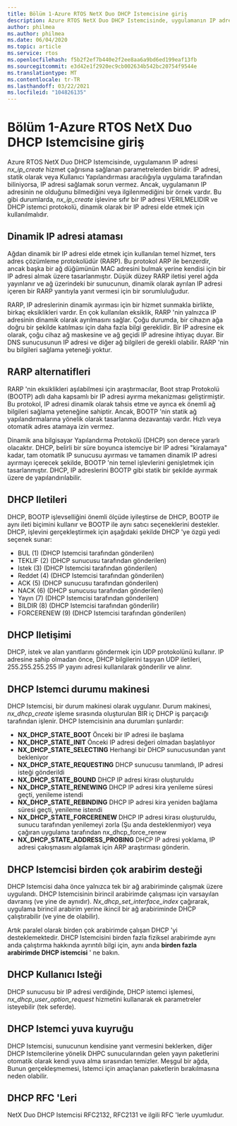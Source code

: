 ```yaml
---
title: Bölüm 1-Azure RTOS NetX Duo DHCP Istemcisine giriş
description: Azure RTOS NetX Duo DHCP Istemcisinde, uygulamanın IP adresi *nx_ip_create* hizmet çağrısına sağlanan parametrelerden biridir.
author: philmea
ms.author: philmea
ms.date: 06/04/2020
ms.topic: article
ms.service: rtos
ms.openlocfilehash: f5b2f2ef7b440e2f2ee8aa6a9bd6ed199eaf13fb
ms.sourcegitcommit: e3d42e1f2920ec9cb002634b542bc20754f9544e
ms.translationtype: MT
ms.contentlocale: tr-TR
ms.lasthandoff: 03/22/2021
ms.locfileid: "104826135"
---
```

# <a name="chapter-1---introduction-to-the-azure-rtos-netx-duo-dhcp-client"></a>Bölüm 1-Azure RTOS NetX Duo DHCP Istemcisine giriş

Azure RTOS NetX Duo DHCP Istemcisinde, uygulamanın IP adresi *nx_ip_create* hizmet çağrısına sağlanan parametrelerden biridir. IP adresi, statik olarak veya Kullanıcı Yapılandırması aracılığıyla uygulama tarafından biliniyorsa, IP adresi sağlamak sorun vermez. Ancak, uygulamanın IP adresinin ne olduğunu bilmediğini veya ilgilenmediğini bir örnek vardır. Bu gibi durumlarda, *nx_ip_create* işlevine sıfır bir IP adresi VERILMELIDIR ve DHCP istemci protokolü, dinamik olarak bir IP adresi elde etmek için kullanılmalıdır.

## <a name="dynamic-ip-address-assignment"></a>Dinamik IP adresi ataması

Ağdan dinamik bir IP adresi elde etmek için kullanılan temel hizmet, ters adres çözümleme protokolüdür (RARP). Bu protokol ARP ile benzerdir, ancak başka bir ağ düğümünün MAC adresini bulmak yerine kendisi için bir IP adresi almak üzere tasarlanmıştır. Düşük düzey RARP iletisi yerel ağda yayınlanır ve ağ üzerindeki bir sunucunun, dinamik olarak ayrılan IP adresi içeren bir RARP yanıtıyla yanıt vermesi için bir sorumluluğudur.

RARP, IP adreslerinin dinamik ayırması için bir hizmet sunmakla birlikte, birkaç eksiklikleri vardır. En çok kullanılan eksiklik, RARP 'nin yalnızca IP adresinin dinamik olarak ayrılmasını sağlar. Çoğu durumda, bir cihazın ağa doğru bir şekilde katılması için daha fazla bilgi gereklidir. Bir IP adresine ek olarak, çoğu cihaz ağ maskesine ve ağ geçidi IP adresine ihtiyaç duyar. Bir DNS sunucusunun IP adresi ve diğer ağ bilgileri de gerekli olabilir. RARP 'nin bu bilgileri sağlama yeteneği yoktur.

## <a name="rarp-alternatives"></a>RARP alternatifleri

RARP 'nin eksiklikleri aşılabilmesi için araştırmacılar, Boot strap Protokolü (BOOTP) adlı daha kapsamlı bir IP adresi ayırma mekanizması geliştirmiştir. Bu protokol, IP adresi dinamik olarak tahsis etme ve ayrıca ek önemli ağ bilgileri sağlama yeteneğine sahiptir. Ancak, BOOTP 'nin statik ağ yapılandırmalarına yönelik olarak tasarlanma dezavantajı vardır. Hızlı veya otomatik adres atamaya izin vermez.

Dinamik ana bilgisayar Yapılandırma Protokolü (DHCP) son derece yararlı olacaktır. DHCP, belirli bir süre boyunca istemciye bir IP adresi "kiralamaya" kadar, tam otomatik IP sunucusu ayırması ve tamamen dinamik IP adresi ayırmayı içerecek şekilde, BOOTP 'nin temel işlevlerini genişletmek için tasarlanmıştır. DHCP, IP adreslerini BOOTP gibi statik bir şekilde ayırmak üzere de yapılandırılabilir.

## <a name="dhcp-messages"></a>DHCP Iletileri

DHCP, BOOTP işlevselliğini önemli ölçüde iyileştirse de DHCP, BOOTP ile aynı ileti biçimini kullanır ve BOOTP ile aynı satıcı seçeneklerini destekler. DHCP, işlevini gerçekleştirmek için aşağıdaki şekilde DHCP 'ye özgü yedi seçenek sunar:

- BUL (1) (DHCP Istemcisi tarafından gönderilen)
- TEKLIF (2) (DHCP sunucusu tarafından gönderilen)
- Istek (3) (DHCP Istemcisi tarafından gönderilen)
- Reddet (4) (DHCP Istemcisi tarafından gönderilen)
- ACK (5) (DHCP sunucusu tarafından gönderilen)
- NACK (6) (DHCP sunucusu tarafından gönderilen)
- Yayın (7) (DHCP Istemcisi tarafından gönderilen)
- BILDIR (8) (DHCP Istemcisi tarafından gönderilir)
- FORCERENEW (9) (DHCP Istemcisi tarafından gönderilen)

## <a name="dhcp-communication"></a>DHCP Iletişimi

DHCP, istek ve alan yanıtlarını göndermek için UDP protokolünü kullanır. IP adresine sahip olmadan önce, DHCP bilgilerini taşıyan UDP iletileri, 255.255.255.255 IP yayını adresi kullanılarak gönderilir ve alınır.

## <a name="dhcp-client-state-machine"></a>DHCP Istemci durumu makinesi

DHCP Istemcisi, bir durum makinesi olarak uygulanır. Durum makinesi, *nx_dhcp_create* işleme sırasında oluşturulan BIR iç DHCP iş parçacığı tarafından işlenir. DHCP Istemcisinin ana durumları şunlardır:

- **NX_DHCP_STATE_BOOT** Önceki bir IP adresi ile başlama
- **NX_DHCP_STATE_INIT** Önceki IP adresi değeri olmadan başlatılıyor
- **NX_DHCP_STATE_SELECTING** Herhangi bir DHCP sunucusundan yanıt bekleniyor
- **NX_DHCP_STATE_REQUESTING** DHCP sunucusu tanımlandı, IP adresi isteği gönderildi
- **NX_DHCP_STATE_BOUND** DHCP IP adresi kirası oluşturuldu
- **NX_DHCP_STATE_RENEWING** DHCP IP adresi kira yenileme süresi geçti, yenileme istendi
- **NX_DHCP_STATE_REBINDING** DHCP IP adresi kira yeniden bağlama süresi geçti, yenileme istendi
- **NX_DHCP_STATE_FORCERENEW** DHCP IP adresi kirası oluşturuldu, sunucu tarafından yenilemeyi zorla (Şu anda desteklenmiyor) veya çağıran uygulama tarafından nx_dhcp_force_renew
- **NX_DHCP_STATE_ADDRESS_PROBING** DHCP IP adresi yoklama, IP adresi çakışmasını algılamak için ARP araştırması gönderin.

## <a name="dhcp-client-multiple-interface-support"></a>DHCP Istemcisi birden çok arabirim desteği

DHCP Istemcisi daha önce yalnızca tek bir ağ arabiriminde çalışmak üzere uygulandı. DHCP Istemcisinin birincil arabirimde çalışması için varsayılan davranış (ve yine de aynıdır). *Nx_dhcp_set_interface_index* çağırarak, uygulama birincil arabirim yerine ikincil bir ağ arabiriminde DHCP çalıştırabilir (ve yine de olabilir).

Artık paralel olarak birden çok arabirimde çalışan DHCP 'yi desteklemektedir. DHCP Istemcisini birden fazla fiziksel arabirimde aynı anda çalıştırma hakkında ayrıntılı bilgi için, aynı anda **birden fazla arabirimde DHCP istemcisi** ' ne bakın.

## <a name="dhcp-user-request"></a>DHCP Kullanıcı Isteği

DHCP sunucusu bir IP adresi verdiğinde, DHCP istemci işlemesi, *nx_dhcp_user_option_request* hizmetini kullanarak ek parametreler isteyebilir (tek seferde).

## <a name="dhcp-client-socket-queue"></a>DHCP Istemci yuva kuyruğu 

DHCP Istemcisi, sunucunun kendisine yanıt vermesini beklerken, diğer DHCP Istemcilerine yönelik DHPC sunucularından gelen yayın paketlerini otomatik olarak kendi yuva alma sırasından temizler. Meşgul bir ağda, Bunun gerçekleşmemesi, Istemci için amaçlanan paketlerin bırakılmasına neden olabilir.

## <a name="dhcp-rfcs"></a>DHCP RFC 'Leri

NetX Duo DHCP Istemcisi RFC2132, RFC2131 ve ilgili RFC 'lerle uyumludur.